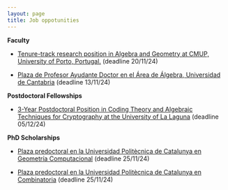 ```yaml
---
layout: page
title: Job oppotunities
---
```


**Faculty**

- [Tenure-track research position in Algebra and Geometry at CMUP, University of Porto, Portugal.](/jobs/faculty_UP_24) (deadline 20/11/24)

- [Plaza de Profesor Ayudante Doctor en el Área de Álgebra, Universidad de Cantabria](/jobs/faculty_UC_24.md) (deadline 13/11/24)

**Postdoctoral Fellowships**

- [3-Year Postdoctoral Position in Coding Theory and Algebraic Techniques for Cryptography at the University of La Laguna](/jobs/postdoc_ULL_24.md) (deadline 05/12/24)

**PhD Scholarships**

- [Plaza predoctoral en la Universidad Politècnica de Catalunya en Geometría Computacional](/jobs/phd_UPC1_24.md) (deadline 25/11/24)

- [Plaza predoctoral en la Universidad Politècnica de Catalunya en Combinatoria](/jobs/phd_UPC1_24.md) (deadline 25/11/24)
